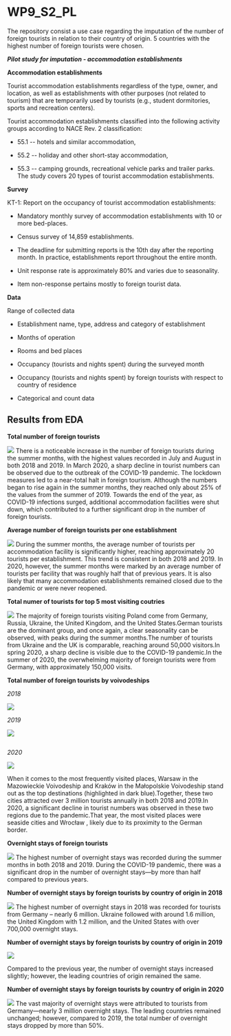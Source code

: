 # WP9_S2_PL



The repository consist a use case regarding the imputation of the number of foreign tourists in relation to their country of origin. 5 countries with the highest number of foreign tourists were chosen.

***Pilot study for imputation - accommodation establishments***

**Accommodation establishments**

Tourist accommodation establishments regardless of the type, owner, and location, as well as establishments with other purposes (not related to tourism) that are temporarily used by tourists (e.g., student dormitories, sports and recreation centers).

Tourist accommodation establishments classified into the following activity groups according to NACE Rev. 2 classification:

-   55.1 -- hotels and similar accommodation,

-   55.2 -- holiday and other short-stay accommodation,

-   55.3 -- camping grounds, recreational vehicle parks and trailer parks. The study covers 20 types of tourist accommodation establishments.

**Survey**

KT-1: Report on the occupancy of tourist accommodation establishments:

-   Mandatory monthly survey of accommodation establishments with 10 or more bed-places.

-   Census survey of 14,859 establishments.

-   The deadline for submitting reports is the 10th day after the reporting month. In practice, establishments report throughout the entire month.

-   Unit response rate is approximately 80% and varies due to seasonality.

-   Item non-response pertains mostly to foreign tourist data.

**Data**

Range of collected data

-   Establishment name, type, address and category of establishment

-   Months of operation

-   Rooms and bed places

-   Occupancy (tourists and nights spent) during the surveyed month

-   Occupancy (tourists and nights spent) by foreign tourists with respect to country of residence

-   Categorical and count data

## Results from EDA

**Total number of foreign tourists**

![](images/Picture1.png)
There is a noticeable increase in the number of foreign tourists during the summer months, with the highest values recorded in July and August in both 2018 and 2019. 
In March 2020, a sharp decline in tourist numbers can be observed due to the outbreak of the COVID-19 pandemic. 
The lockdown measures led to a near-total halt in foreign tourism. Although the numbers began to rise again in the summer months, 
they reached only about 25% of the values from the summer of 2019. Towards the end of the year, as COVID-19 infections surged,
 additional accommodation facilities were shut down, which contributed to a further significant drop in the number of foreign tourists.


**Average number of foreign tourists per one establishment**

![](images/Picture2.png)
During the summer months, the average number of tourists per accommodation facility is significantly higher, reaching approximately 20 tourists per establishment. This trend is consistent in both 2018 and 2019. In 2020, however, the summer months were marked by an average number of tourists per facility that was roughly half that of previous years. It is also likely that many accommodation establishments remained closed due to the pandemic or were never reopened.


**Total numer of tourists for top 5 most visiting coutries**

![](images/Picture3.png)
The majority of foreign tourists visiting Poland come from Germany, Russia, Ukraine, the United Kingdom, and the United States.German tourists are the dominant group, and once again, a clear seasonality can be observed, with peaks during the summer months.The number of tourists from Ukraine and the UK is comparable, reaching around 50,000 visitors.In spring 2020, a sharp decline is visible due to the COVID-19 pandemic.In the summer of 2020, the overwhelming majority of foreign tourists were from Germany, with approximately 150,000 visits.


**Total number of foreign tourists by voivodeships**

*2018*

![](images/Picture4.png)

*2019*

![](images/Picture5-01.png)

![]()

*2020*

![](images/Picture6.png)

When it comes to the most frequently visited places, Warsaw in the Mazowieckie Voivodeship and Kraków in the Małopolskie Voivodeship stand out as the top destinations (highlighted in dark blue).Together, these two cities attracted over 3 million tourists annually in both 2018 and 2019.In 2020, a significant decline in tourist numbers was observed in these two regions due to the pandemic.That year, the most visited places were seaside cities and Wrocław , likely due to its proximity to the German border.


**Overnight stays of foreign tourists**

![](images/Picture7.png)
The highest number of overnight stays was recorded during the summer months in both 2018 and 2019. During the COVID-19 pandemic, there was a significant drop in the number of overnight stays—by more than half compared to previous years.


**Number of overnight stays by foreign tourists by country of origin in 2018**

![](images/Picture8.png)
The highest number of overnight stays in 2018  was recorded for tourists from Germany – nearly 6 million. Ukraine followed with around 1.6 million, the United Kingdom with 1.2 million, and the United States with over 700,000 overnight stays.


**Number of overnight stays by foreign tourists by country of origin in 2019**

![](images/Picture9-01.png)

Compared to the previous year, the number of overnight stays increased slightly; however, the leading countries of origin remained the same.

**Number of overnight stays by foreign tourists by country of origin in 2020**

![](images/Picture10.png)
The vast majority of overnight stays were attributed to tourists from Germany—nearly 3 million overnight stays. The leading countries remained unchanged; however, compared to 2019, the total number of overnight stays dropped by more than 50%.

